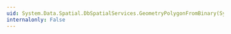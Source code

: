 ```yaml
---
uid: System.Data.Spatial.DbSpatialServices.GeometryPolygonFromBinary(System.Byte[],System.Int32)
internalonly: False
---
```

